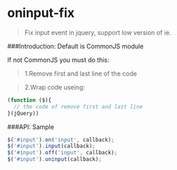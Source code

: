 oninput-fix
=========

>Fix input event in jquery, support low version of ie.

###Introduction:
Default is CommonJS module

If not CommonJS you must do this:

>1.Remove first and last line of the code

>2.Wrap code useing:
```js
(function ($){
  // the code of remove first and last line
}(jQuery))
```

###API:
Sample
>
```js
$('#input').on('input', callback);
$('#input').input(callback);
$('#input').off('input', callback);
$('#input').uninput(callback);
```
